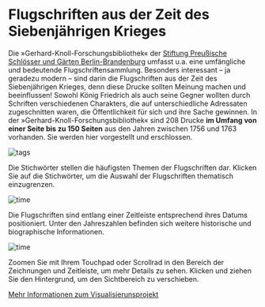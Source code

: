 # Flugschriften aus der Zeit des Siebenjährigen Krieges

Die »Gerhard-Knoll-Forschungsbibliothek« der [Stiftung Preußische Schlösser und Gärten Berlin-Brandenburg](https://www.spsg.de/) umfasst u.a. eine umfängliche und bedeutende Flugschriftensammlung. Besonders interessant – ja geradezu modern – sind darin die Flugschriften aus der Zeit des Siebenjährigen Krieges, denn diese Drucke sollten Meinung machen und beeinflussen! Sowohl König Friedrich als auch seine Gegner wollten durch Schriften verschiedenen Charakters, die auf unterschiedliche Adressaten zugeschnitten waren, die Öffentlichkeit für sich und ihre Sache gewinnen. In der »Gerhard-Knoll-Forschungsbibliothek« sind 208 Drucke **im Umfang von einer Seite bis zu 150 Seiten** aus den Jahren zwischen 1756 und 1763 vorhanden. Sie werden hier vorgestellt und erschlossen.

![tags](img/infobar_tags.svg)

Die Stichwörter stellen die häufigsten Themen der Flugschriften dar. Klicken Sie auf die Stichwörter, um die Auswahl der Flugschriften thematisch einzugrenzen.

![time](img/infobar_time.svg)

Die Flugschriften sind entlang einer Zeitleiste entsprechend ihres Datums positioniert. Unter den Jahreszahlen befinden sich weitere historische und biographische Informationen.

![time](img/infobar_scroll.svg)

Zoomen Sie mit Ihrem Touchpad oder Scrollrad in den Bereich der Zeichnungen und Zeitleiste, um mehr Details zu sehen. Klicken und ziehen Sie den Hintergrund, um den Sichtbereich zu verschieben.

[Mehr Informationen zum Visualisierunsprojekt](https://vikusviewer.fh-potsdam.de/muenzen/) 

